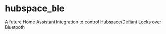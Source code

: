 # hubspace_ble
A future Home Assistant Integration to control Hubspace/Defiant Locks over Bluetooth
